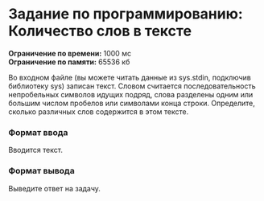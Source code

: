 # Задание по программированию: Количество слов в тексте

****Ограничение по времени:**** 1000 мс  	
****Ограничение по памяти:**** 65536 кб  

Во входном файле (вы можете читать данные из sys.stdin, подключив библиотеку sys) записан текст. Словом считается последовательность непробельных символов идущих подряд, слова разделены одним или большим числом пробелов или символами конца строки. Определите, сколько различных слов содержится в этом тексте.  

### Формат ввода

Вводится текст.

### Формат вывода

Выведите ответ на задачу.
